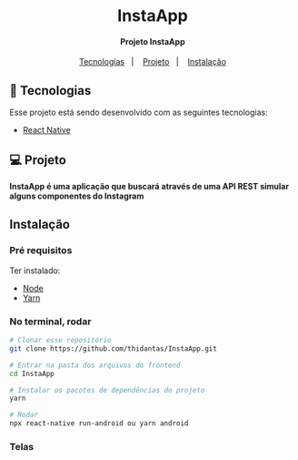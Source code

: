 <h1 align="center">InstaApp</h1>

<h4 align="center">
  	Projeto InstaApp
</h4>

<p align="center">
	<a href="#-tecnologias">Tecnologias</a>&nbsp;&nbsp;&nbsp;|&nbsp;&nbsp;&nbsp;
	<a href="#-projeto">Projeto</a>&nbsp;&nbsp;&nbsp;|&nbsp;&nbsp;&nbsp;
	<a href="#instalação">Instalação</a>
</p>


## 🤖 Tecnologias
Esse projeto está sendo desenvolvido com as seguintes tecnologias:

- [React Native](https://reactnative.dev/)


## 💻 Projeto
**InstaApp é uma aplicação que buscará através de uma API REST simular alguns componentes do Instagram**


## Instalação
### Pré requisitos
Ter instalado:
- [Node](https://nodejs.org/en/download/)
- [Yarn](https://yarnpkg.com/getting-started/install)


### No terminal, rodar
```sh
# Clonar esse repositório
git clone https://github.com/thidantas/InstaApp.git

# Entrar na pasta dos arquivos do frontend
cd InstaApp

# Instalar os pacotes de dependências do projeto
yarn

# Rodar
npx react-native run-android ou yarn android
```

### Telas
<div align="center"></div>

